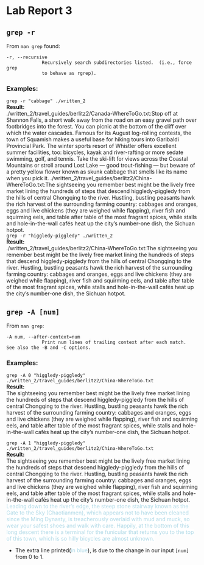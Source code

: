 # Lab Report 3
## `grep -r`
From `man grep` found:
```
-r, --recursive
             Recursively search subdirectories listed.  (i.e., force grep
             to behave as rgrep).
```
### Examples:  
`grep -r "cabbage" ./written_2`  
**Result:**  
./written_2/travel_guides/berlitz2/Canada-WhereToGo.txt:Stop off at Shannon Falls, a short walk away from the road on an easy gravel path over footbridges into the forest. You can picnic at the bottom of the cliff over which the water cascades. Famous for its August log-rolling contests, the town of Squamish makes a useful base for hiking tours into Garibaldi Provincial Park. The winter sports resort of Whistler offers excellent summer facilities, too: bicycles, kayak and river-rafting or more sedate swimming, golf, and tennis. Take the ski-lift for views across the Coastal Mountains or stroll around Lost Lake — good trout-fishing — but beware of a pretty yellow flower known as skunk cabbage that smells like its name when you pick it.
./written_2/travel_guides/berlitz2/China-WhereToGo.txt:The sightseeing you remember best might be the lively free market lining the hundreds of steps that descend higgledy-piggledy from the hills of central Chongqing to the river. Hustling, bustling peasants hawk the rich harvest of the surrounding farming country: cabbages and oranges, eggs and live chickens (they are weighed while flapping), river fish and squirming eels, and table after table of the most fragrant spices, while stalls and hole-in-the-wall cafés heat up the city’s number-one dish, the Sichuan hotpot.  
`grep -r "higgledy-piggledy" ./written_2`  
**Result:**  
./written_2/travel_guides/berlitz2/China-WhereToGo.txt:The sightseeing you remember best might be the lively free market lining the hundreds of steps that descend higgledy-piggledy from the hills of central Chongqing to the river. Hustling, bustling peasants hawk the rich harvest of the surrounding farming country: cabbages and oranges, eggs and live chickens (they are weighed while flapping), river fish and squirming eels, and table after table of the most fragrant spices, while stalls and hole-in-the-wall cafés heat up the city’s number-one dish, the Sichuan hotpot.

## `grep -A [num]`
From `man grep`:
```
-A num, --after-context=num
             Print num lines of trailing context after each match.  See also the -B and -C options.
```
### Examples:
`grep -A 0 "higgledy-piggledy" ./written_2/travel_guides/berlitz2/China-WhereToGo.txt`  
**Result:**  
The sightseeing you remember best might be the lively free market lining the hundreds of steps that descend higgledy-piggledy from the hills of central Chongqing to the river. Hustling, bustling peasants hawk the rich harvest of the surrounding farming country: cabbages and oranges, eggs and live chickens (they are weighed while flapping), river fish and squirming eels, and table after table of the most fragrant spices, while stalls and hole-in-the-wall cafés heat up the city’s number-one dish, the Sichuan hotpot.

`grep -A 1 "higgledy-piggledy" ./written_2/travel_guides/berlitz2/China-WhereToGo.txt`  
**Result:**  
The sightseeing you remember best might be the lively free market lining the hundreds of steps that descend higgledy-piggledy from the hills of central Chongqing to the river. Hustling, bustling peasants hawk the rich harvest of the surrounding farming country: cabbages and oranges, eggs and live chickens (they are weighed while flapping), river fish and squirming eels, and table after table of the most fragrant spices, while stalls and hole-in-the-wall cafés heat up the city’s number-one dish, the Sichuan hotpot.
<mark style="color: lightblue; background: white">Leading down to the river’s edge, the steep stone stairway known as the Gate to the Sky (Chaotianmen), which appears not to have been cleaned since the Ming Dynasty, is treacherously overlaid with mud and muck, so wear your safest shoes and walk with care. Happily, at the bottom of this long descent there is a terminal for the funicular that returns you to the top of this town, which is so hilly bicycles are almost unknown.</mark>  
- The extra line printed(<mark style="color: lightblue;background: white">in blue</mark>), is due to the change in our input `[num]` from 0 to 1.

